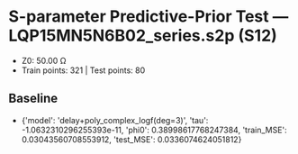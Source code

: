 # S-parameter Predictive-Prior Test — LQP15MN5N6B02_series.s2p (S12)
- Z0: 50.00 Ω
- Train points: 321  |  Test points: 80

## Baseline
- {'model': 'delay+poly_complex_logf(deg=3)', 'tau': -1.0632310296255393e-11, 'phi0': 0.38998617768247384, 'train_MSE': 0.03043560708553912, 'test_MSE': 0.0336074624051812}